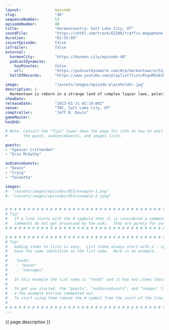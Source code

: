 ```yaml
---
layout:               episode
slug:                 "40"
sequenceNumber:       53
episodeNumber:        40
title:                "Harmoncountry: Salt Lake City, UT"
soundFile:            "https://chtbl.com/track/E2288/traffic.megaphone.fm/STA7901438098.mp3?updated=1554491095"
duration:             "01:55:03"
isLostEpisode:        false
isTrailer:            false
external:
  harmonCity:         "https://harmon.city/episode-40"
  podcastDynamite:
    hasMinutes:       false
    url:              "https://podcastdynamite.com/#/p/Harmontown/e/53/40"
  hallOfRecords:      "https://www.youtube.com/playlist?list=PLqxM5x81hNOZjwyzSSNIXwiTZ3SWwf87x"

image:                "/assets/images/episode-placeholder.jpg"
description: |-
  Harmontown is reborn in a strange land of complex liquor laws, polarized religion and Kevin Nealon photos. Plus: Sports Corner, Fart Corner, odor dating and weird rants!
showDate:             
releaseDate:          "2013-01-31 02:19:00Z"
venue:                "TBC, Salt Lake City, UT"
comptroller:          "Jeff B. Davis"
gameMaster:           
hasDnD:               

# Note: Consult the "Tips" lower down the page for info on how to edit
#       the guest, audienceGuests, and images lists.

guests:
- "Spencer Crittenden"
- "Erin McGathy"

audienceGuests:
- "Deuce"
- "Craig"
- "Taleetha"

images:
#- "/assets/images/episodes/053/example-1.png"
#- "/assets/images/episodes/053/example-2.jpeg"


# # # # # # # # # # # # # # # # # # # # # # # # # # # # # # # # # # # # # # # # # # # # #
# Tip!
#   If a line starts with the # symbold then it is considered a comment.
#   Comments do not get processed by the wiki.  They are purely for your information.
# # # # # # # # # # # # # # # # # # # # # # # # # # # # # # # # # # # # # # # # # # # # #

# # # # # # # # # # # # # # # # # # # # # # # # # # # # # # # # # # # # # # # # # # # # #
# Tip!
#   Adding items to lists is easy.  List items always start with a - symbol and have
#   have the same identation as the list name.  Here is an example.
#
#    foods:
#    - "bacon"
#    - "sausages"
#
#   In this example the list name is "foods" and it has two items (bacon, and sausages).
#
#   To get you started, the "guests", "audienceGuests", and "images" lists below have
#   a few example entries commented out.
#   To start using them remove the # symbol from the start of the line.
#
# # # # # # # # # # # # # # # # # # # # # # # # # # # # # # # # # # # # # # # # # # # # #
---
```


<!-- The episode description will be rendered here -->
{{ page.description }}

<!-- Add your content BELOW here -->
<!-- vvvvvvvvvvvvvvvvvvvvvvvvvvv -->




<!-- ^^^^^^^^^^^^^^^^^^^^^^^^^^^ -->
<!-- Add your content ABOVE here -->

<!-- The episode gallery will be rendered here -->